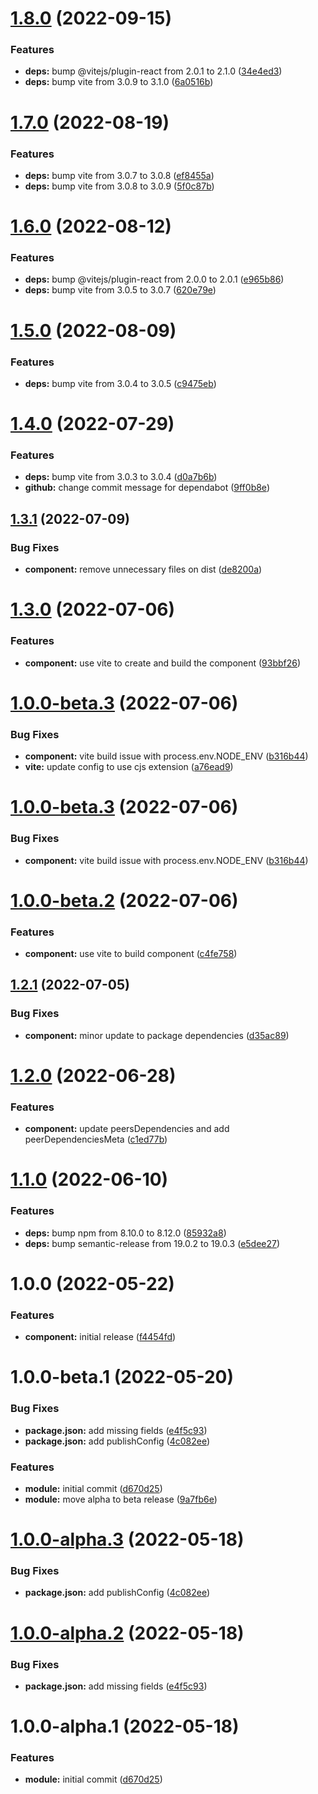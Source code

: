 # [1.8.0](https://github.com/sws2apps/react-sw-helper/compare/v1.7.0...v1.8.0) (2022-09-15)


### Features

* **deps:** bump @vitejs/plugin-react from 2.0.1 to 2.1.0 ([34e4ed3](https://github.com/sws2apps/react-sw-helper/commit/34e4ed31dc09fd648ebb46d7f9a5df6b123d3058))
* **deps:** bump vite from 3.0.9 to 3.1.0 ([6a0516b](https://github.com/sws2apps/react-sw-helper/commit/6a0516b2964402abbb27612cc48a5c95b9fd566c))

# [1.7.0](https://github.com/sws2apps/react-sw-helper/compare/v1.6.0...v1.7.0) (2022-08-19)


### Features

* **deps:** bump vite from 3.0.7 to 3.0.8 ([ef8455a](https://github.com/sws2apps/react-sw-helper/commit/ef8455ac10b7d7c1947c99a29e119bd5cde6fa58))
* **deps:** bump vite from 3.0.8 to 3.0.9 ([5f0c87b](https://github.com/sws2apps/react-sw-helper/commit/5f0c87bad2d646ddb3c2180cc21d7c8aa0aea4da))

# [1.6.0](https://github.com/sws2apps/react-sw-helper/compare/v1.5.0...v1.6.0) (2022-08-12)


### Features

* **deps:** bump @vitejs/plugin-react from 2.0.0 to 2.0.1 ([e965b86](https://github.com/sws2apps/react-sw-helper/commit/e965b8606c865fb6458f0b17339cb221e4d46ef1))
* **deps:** bump vite from 3.0.5 to 3.0.7 ([620e79e](https://github.com/sws2apps/react-sw-helper/commit/620e79efd54663594c9e1334e565beb9103fd9a1))

# [1.5.0](https://github.com/sws2apps/react-sw-helper/compare/v1.4.0...v1.5.0) (2022-08-09)


### Features

* **deps:** bump vite from 3.0.4 to 3.0.5 ([c9475eb](https://github.com/sws2apps/react-sw-helper/commit/c9475ebe36843b209c8b3b123ef6f7ab1cb4755e))

# [1.4.0](https://github.com/sws2apps/react-sw-helper/compare/v1.3.1...v1.4.0) (2022-07-29)


### Features

* **deps:** bump vite from 3.0.3 to 3.0.4 ([d0a7b6b](https://github.com/sws2apps/react-sw-helper/commit/d0a7b6b092e91ebe01a1aafa7c43d271a26f3fac))
* **github:** change commit message for dependabot ([9ff0b8e](https://github.com/sws2apps/react-sw-helper/commit/9ff0b8ecf807b55f6e521ba7797d195eedde08b2))

## [1.3.1](https://github.com/sws2apps/react-sw-helper/compare/v1.3.0...v1.3.1) (2022-07-09)


### Bug Fixes

* **component:** remove unnecessary files on dist ([de8200a](https://github.com/sws2apps/react-sw-helper/commit/de8200a43dad7816a5b146caaebf192bf10a91ad))

# [1.3.0](https://github.com/sws2apps/react-sw-helper/compare/v1.2.1...v1.3.0) (2022-07-06)


### Features

* **component:** use vite to create and build the component ([93bbf26](https://github.com/sws2apps/react-sw-helper/commit/93bbf26a6a53972323033b2432c2b2655e37f1fe))

# [1.0.0-beta.3](https://github.com/sws2apps/react-sw-helper/compare/v1.0.0-beta.2...v1.0.0-beta.3) (2022-07-06)


### Bug Fixes

* **component:** vite build issue with process.env.NODE_ENV ([b316b44](https://github.com/sws2apps/react-sw-helper/commit/b316b449ad37ea785f0afa9f6ecb1b74dfaeddd6))
* **vite:** update config to use cjs extension ([a76ead9](https://github.com/sws2apps/react-sw-helper/commit/a76ead9d395038923c42dbeccf1df855cc35387a))

# [1.0.0-beta.3](https://github.com/sws2apps/react-sw-helper/compare/v1.0.0-beta.2...v1.0.0-beta.3) (2022-07-06)

### Bug Fixes

- **component:** vite build issue with process.env.NODE_ENV ([b316b44](https://github.com/sws2apps/react-sw-helper/commit/b316b449ad37ea785f0afa9f6ecb1b74dfaeddd6))

# [1.0.0-beta.2](https://github.com/sws2apps/react-sw-helper/compare/v1.0.0-beta.1...v1.0.0-beta.2) (2022-07-06)

### Features

- **component:** use vite to build component ([c4fe758](https://github.com/sws2apps/react-sw-helper/commit/c4fe7581fc512e5307f169379373dfbe2bcbaea9))

## [1.2.1](https://github.com/sws2apps/react-sw-helper/compare/v1.2.0...v1.2.1) (2022-07-05)

### Bug Fixes

- **component:** minor update to package dependencies ([d35ac89](https://github.com/sws2apps/react-sw-helper/commit/d35ac893ac3208a7346252882bc3a9d1a2a63bff))

# [1.2.0](https://github.com/sws2apps/react-sw-helper/compare/v1.1.0...v1.2.0) (2022-06-28)

### Features

- **component:** update peersDependencies and add peerDependenciesMeta ([c1ed77b](https://github.com/sws2apps/react-sw-helper/commit/c1ed77b9ec5eb2c3b8125e40fd6a28ebd07e6293))

# [1.1.0](https://github.com/sws2apps/react-sw-helper/compare/v1.0.0...v1.1.0) (2022-06-10)

### Features

- **deps:** bump npm from 8.10.0 to 8.12.0 ([85932a8](https://github.com/sws2apps/react-sw-helper/commit/85932a81244d2c597874f466c8960c1b01d3546d))
- **deps:** bump semantic-release from 19.0.2 to 19.0.3 ([e5dee27](https://github.com/sws2apps/react-sw-helper/commit/e5dee2702a31e9bb4c2f8641cbc5b5b743425931))

# 1.0.0 (2022-05-22)

### Features

- **component:** initial release ([f4454fd](https://github.com/sws2apps/react-sw-helper/commit/f4454fd503663d317c2cf851443442d6f3efabeb))

# 1.0.0-beta.1 (2022-05-20)

### Bug Fixes

- **package.json:** add missing fields ([e4f5c93](https://github.com/sws2apps/react-sw-helper/commit/e4f5c9358a29cfb9a100546b6e75f829f1eb86a3))
- **package.json:** add publishConfig ([4c082ee](https://github.com/sws2apps/react-sw-helper/commit/4c082ee5f684b8f92171a9cb4e013e9a40548479))

### Features

- **module:** initial commit ([d670d25](https://github.com/sws2apps/react-sw-helper/commit/d670d25a34cf4e6d3a1c7b23f6e7d200b1124c42))
- **module:** move alpha to beta release ([9a7fb6e](https://github.com/sws2apps/react-sw-helper/commit/9a7fb6e4cee25e05738b9ff962d1d5ced8fb7c12))

# [1.0.0-alpha.3](https://github.com/sws2apps/react-sw-helper/compare/v1.0.0-alpha.2...v1.0.0-alpha.3) (2022-05-18)

### Bug Fixes

- **package.json:** add publishConfig ([4c082ee](https://github.com/sws2apps/react-sw-helper/commit/4c082ee5f684b8f92171a9cb4e013e9a40548479))

# [1.0.0-alpha.2](https://github.com/sws2apps/react-sw-helper/compare/v1.0.0-alpha.1...v1.0.0-alpha.2) (2022-05-18)

### Bug Fixes

- **package.json:** add missing fields ([e4f5c93](https://github.com/sws2apps/react-sw-helper/commit/e4f5c9358a29cfb9a100546b6e75f829f1eb86a3))

# 1.0.0-alpha.1 (2022-05-18)

### Features

- **module:** initial commit ([d670d25](https://github.com/sws2apps/react-sw-helper/commit/d670d25a34cf4e6d3a1c7b23f6e7d200b1124c42))
